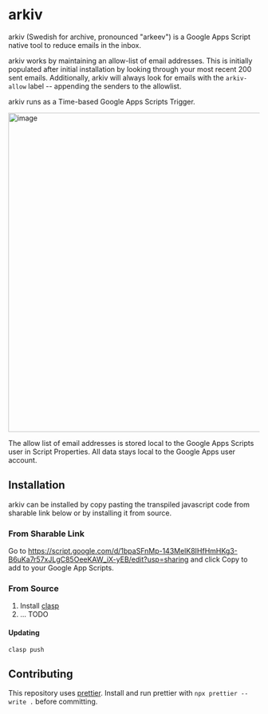# arkiv

arkiv (Swedish for archive, pronounced "arkeev") is a Google Apps Script native tool to reduce emails in the inbox.

arkiv works by maintaining an allow-list of email addresses. This is initially populated after initial installation by looking through your most recent 200 sent emails. Additionally, arkiv will always look for emails with the `arkiv-allow` label -- appending the senders to the allowlist.

arkiv runs as a Time-based Google Apps Scripts Trigger.

<img width="640" alt="image" src="https://user-images.githubusercontent.com/36717/204095443-0d4ae689-eca8-48ce-bc3a-8c18fc210007.png">

The allow list of email addresses is stored local to the Google Apps Scripts user in Script Properties. All data stays local to the Google Apps user account.

## Installation

arkiv can be installed by copy pasting the transpiled javascript code from sharable link below or by installing it from source.

### From Sharable Link

Go to https://script.google.com/d/1bpaSFnMp-143MelK8IHfHmHKg3-B6uKa7r57xJLgC85OeeKAW_iX-yEB/edit?usp=sharing and click Copy to add to your Google App Scripts.

### From Source

1. Install [clasp](https://developers.google.com/apps-script/guides/clasp)
2. ... TODO

#### Updating

```
clasp push
```

## Contributing

This repository uses [prettier](https://prettier.io/). Install and run prettier with `npx prettier --write .` before committing.
